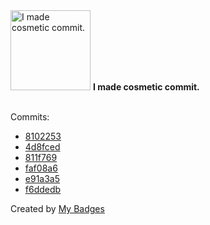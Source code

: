 <img src="https://my-badges.github.io/my-badges/cosmetic-commit.png" alt="I made cosmetic commit." title="I made cosmetic commit." width="128">
<strong>I made cosmetic commit.</strong>
<br><br>

Commits:

- <a href="https://github.com/andrewjswan/matrix-lamp/commit/810225305ac2c1e1239e5bac9f9c4ca738c2eb02">8102253</a>
- <a href="https://github.com/andrewjswan/esphome-components/commit/4d8fced90d15153fe1c3dd8f5439a0ed8c44ece0">4d8fced</a>
- <a href="https://github.com/andrewjswan/matrix-lamp/commit/811f769941cacc952a175172c5d5fe7c65d4e5e5">811f769</a>
- <a href="https://github.com/andrewjswan/esphome-components/commit/faf08a6b257ba125b04bf8fa9f81f43f9e9a12c8">faf08a6</a>
- <a href="https://github.com/andrewjswan/esphome-components/commit/e91a3a5a218b9c82848730f06d73724c1e00eafb">e91a3a5</a>
- <a href="https://github.com/andrewjswan/esphome-components/commit/f6ddedb17d6cc6ebe5323e2abf0509a767de07e2">f6ddedb</a>


Created by <a href="https://github.com/my-badges/my-badges">My Badges</a>